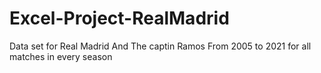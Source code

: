 # Excel-Project-RealMadrid
Data set for Real Madrid And The captin Ramos From 2005 to 2021 for all matches in every season 
